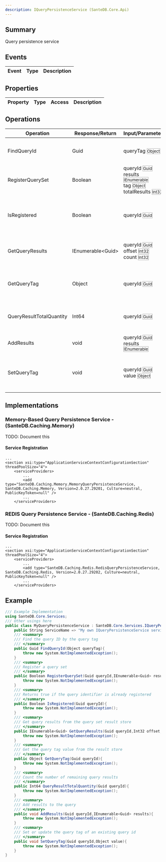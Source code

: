 ```yaml
---
description: IQueryPersistenceService (SanteDB.Core.Api)
---
```


## Summary
Query persistence service

## Events

|Event|Type|Description|
|-|-|-|

## Properties

|Property|Type|Access|Description|
|-|-|-|-|

## Operations

|Operation|Response/Return|Input/Parameter|Description|
|-|-|-|-|
|FindQueryId|Guid|queryTag <small style='border:solid 1px #aaa'>Object</small>|Find the query ID by the query tag|
|RegisterQuerySet|Boolean|queryId <small style='border:solid 1px #aaa'>Guid</small><br/>results <small style='border:solid 1px #aaa'>IEnumerable<Guid></small><br/>tag <small style='border:solid 1px #aaa'>Object</small><br/>totalResults <small style='border:solid 1px #aaa'>Int32</small>|Register a query set|
|IsRegistered|Boolean|queryId <small style='border:solid 1px #aaa'>Guid</small>|Returns true if the query identifier is already registered|
|GetQueryResults|IEnumerable&lt;Guid>|queryId <small style='border:solid 1px #aaa'>Guid</small><br/>offset <small style='border:solid 1px #aaa'>Int32</small><br/>count <small style='border:solid 1px #aaa'>Int32</small>|Get query results from the query set result store|
|GetQueryTag|Object|queryId <small style='border:solid 1px #aaa'>Guid</small>|Get the query tag value from the result store|
|QueryResultTotalQuantity|Int64|queryId <small style='border:solid 1px #aaa'>Guid</small>|Count the number of remaining query results|
|AddResults|void|queryId <small style='border:solid 1px #aaa'>Guid</small><br/>results <small style='border:solid 1px #aaa'>IEnumerable<Guid></small>|Add results to the query|
|SetQueryTag|void|queryId <small style='border:solid 1px #aaa'>Guid</small><br/>value <small style='border:solid 1px #aaa'>Object</small>|Set or update the query tag of an existing query id|

## Implementations


### Memory-Based Query Persistence Service - (SanteDB.Caching.Memory)
TODO: Document this

#### Service Registration
```markup
...
<section xsi:type="ApplicationServiceContextConfigurationSection" threadPoolSize="4">
	<serviceProviders>
		...
		<add type="SanteDB.Caching.Memory.MemoryQueryPersistenceService, SanteDB.Caching.Memory, Version=2.0.27.29201, Culture=neutral, PublicKeyToken=null" />
		...
	</serviceProviders>
```

### REDIS Query Persistence Service - (SanteDB.Caching.Redis)
TODO: Document this

#### Service Registration
```markup
...
<section xsi:type="ApplicationServiceContextConfigurationSection" threadPoolSize="4">
	<serviceProviders>
		...
		<add type="SanteDB.Caching.Redis.RedisQueryPersistenceService, SanteDB.Caching.Redis, Version=2.0.27.29202, Culture=neutral, PublicKeyToken=null" />
		...
	</serviceProviders>
```
## Example
```csharp
/// Example Implementation
using SanteDB.Core.Services;
/// Other usings here
public class MyQueryPersistenceService : SanteDB.Core.Services.IQueryPersistenceService { 
	public String ServiceName => "My own IQueryPersistenceService service";
	/// <summary>
	/// Find the query ID by the query tag
	/// </summary>
	public Guid FindQueryId(Object queryTag){
		throw new System.NotImplementedException();
	}
	/// <summary>
	/// Register a query set
	/// </summary>
	public Boolean RegisterQuerySet(Guid queryId,IEnumerable<Guid> results,Object tag,Int32 totalResults){
		throw new System.NotImplementedException();
	}
	/// <summary>
	/// Returns true if the query identifier is already registered
	/// </summary>
	public Boolean IsRegistered(Guid queryId){
		throw new System.NotImplementedException();
	}
	/// <summary>
	/// Get query results from the query set result store
	/// </summary>
	public IEnumerable<Guid> GetQueryResults(Guid queryId,Int32 offset,Int32 count){
		throw new System.NotImplementedException();
	}
	/// <summary>
	/// Get the query tag value from the result store
	/// </summary>
	public Object GetQueryTag(Guid queryId){
		throw new System.NotImplementedException();
	}
	/// <summary>
	/// Count the number of remaining query results
	/// </summary>
	public Int64 QueryResultTotalQuantity(Guid queryId){
		throw new System.NotImplementedException();
	}
	/// <summary>
	/// Add results to the query
	/// </summary>
	public void AddResults(Guid queryId,IEnumerable<Guid> results){
		throw new System.NotImplementedException();
	}
	/// <summary>
	/// Set or update the query tag of an existing query id
	/// </summary>
	public void SetQueryTag(Guid queryId,Object value){
		throw new System.NotImplementedException();
	}
}
```
